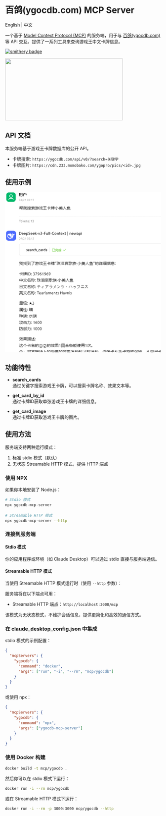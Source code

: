 # 百鸽(ygocdb.com) MCP Server

[English](README/README.en.md) | 中文

一个基于 [Model Context Protocol (MCP)](https://modelcontextprotocol.io/) 的服务端，用于与 [百鸽(ygocdb.com)](https://ygocdb.com/)等 API 交互。提供了一系列工具来查询游戏王中文卡牌信息。

[![smithery badge](https://smithery.ai/badge/@lieyanqzu/ygocdb-mcp)](https://smithery.ai/server/@lieyanqzu/ygocdb-mcp)

<a href="https://glama.ai/mcp/servers/@lieyanqzu/ygocdb-mcp">
  <img width="380" height="200" src="https://glama.ai/mcp/servers/@lieyanqzu/ygocdb-mcp/badge" />
</a>

## API 文档

本服务端基于游戏王卡牌数据库的公开 API。

- 卡牌搜索: `https://ygocdb.com/api/v0/?search=关键字`
- 卡牌图片: `https://cdn.233.momobako.com/ygopro/pics/<id>.jpg`

## 使用示例

![使用示例](README/use_case.png)

## 功能特性

- **search_cards**  
  通过关键字搜索游戏王卡牌，可以搜索卡牌名称、效果文本等。
  
- **get_card_by_id**  
  通过卡牌ID获取单张游戏王卡牌的详细信息。
  
- **get_card_image**  
  通过卡牌ID获取游戏王卡牌的图片。

## 使用方法

服务端支持两种运行模式：

1. 标准 stdio 模式（默认）
2. 无状态 Streamable HTTP 模式，提供 HTTP 端点

### 使用 NPX

如果你本地安装了 Node.js：

```bash
# Stdio 模式
npx ygocdb-mcp-server

# Streamable HTTP 模式
npx ygocdb-mcp-server --http
```

### 连接到服务端

#### Stdio 模式

你的应用程序或环境（如 Claude Desktop）可以通过 stdio 直接与服务端通信。

#### Streamable HTTP 模式

当使用 Streamable HTTP 模式运行时（使用 `--http` 参数）：

服务端将在以下端点可用：

- Streamable HTTP 端点：`http://localhost:3000/mcp`

该模式为无状态模式，不维护会话信息，提供更简化和高效的通信方式。

### 在 claude_desktop_config.json 中集成

stdio 模式的示例配置：

```json
{
  "mcpServers": {
    "ygocdb": {
      "command": "docker",
      "args": ["run", "-i", "--rm", "mcp/ygocdb"]
    }
  }
}
```

或使用 npx：

```json
{
  "mcpServers": {
    "ygocdb": {
      "command": "npx",
      "args": ["ygocdb-mcp-server"]
    }
  }
}
```

### 使用 Docker 构建

```bash
docker build -t mcp/ygocdb .
```

然后你可以在 stdio 模式下运行：

```bash
docker run -i --rm mcp/ygocdb
```

或在 Streamable HTTP 模式下运行：

```bash
docker run -i --rm -p 3000:3000 mcp/ygocdb --http
```
